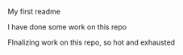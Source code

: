 My first readme
 
I have done some work on this repo

FInalizing work on this repo, so hot and exhausted
